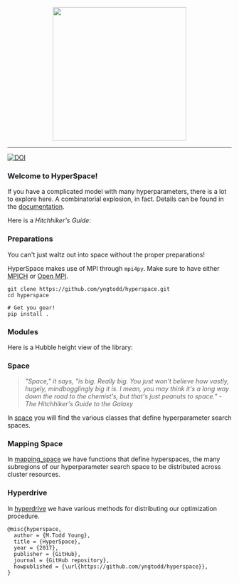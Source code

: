 <p align="center">
    <img width="300" src="https://github.com/yngtodd/hyperspace/blob/master/img/hyperspace_logo.png">
</p>

---------------------------

[![DOI](https://zenodo.org/badge/113602572.svg)](https://zenodo.org/badge/latestdoi/113602572)

### Welcome to HyperSpace!

If you have a complicated model with many hyperparameters, there is a lot to explore here.
A combinatorial explosion, in fact. Details can be found in the [documentation](http://hyperspace.readthedocs.io/en/latest/).

Here is a *Hitchhiker's Guide*:

### Preparations

You can't just waltz out into space without the proper preparations! 

HyperSpace makes use of MPI through `mpi4py`. Make sure to have either [MPICH](http://www.mpich.org/) or [Open MPI](https://www.open-mpi.org/).

```
git clone https://github.com/yngtodd/hyperspace.git
cd hyperspace

# Get you gear!
pip install .
```

### Modules

Here is a Hubble height view of the library: 

### Space

> _"Space," it says, "is big. Really big. You just won't believe how vastly, hugely,
mindbogglingly big it is. I mean, you may think it's a long way down the road to the
chemist's, but that's just peanuts to space." - The Hitchhiker's Guide to the Galaxy_

In [space](https://github.com/yngtodd/hyperspace/blob/master/hyperspace/space/space.py)
you will find the various classes that define hyperparameter search spaces.

### Mapping Space

In [mapping_space](https://github.com/yngtodd/hyperspace/blob/master/hyperspace/space/mapping_space.py)
we have functions that define hyperspaces, the many subregions
of our hyperparameter search space to be distributed across cluster resources.


### Hyperdrive

In [hyperdrive](https://github.com/yngtodd/hyperspace/tree/master/hyperspace/hyperdrive)
we have various methods for distributing our optimization procedure.

    @misc{hyperspace,
      author = {M.Todd Young},
      title = {HyperSpace},
      year = {2017},
      publisher = {GitHub},
      journal = {GitHub repository},
      howpublished = {\url{https://github.com/yngtodd/hyperspace}},
    }
